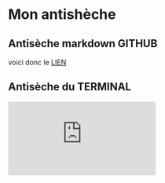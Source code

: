 # Mon antishèche

## Antisèche markdown GITHUB

voici donc le [LIEN](https://docs.github.com/en/github/writing-on-github/getting-started-with-writing-and-formatting-on-github/basic-writing-and-formatting-syntax)

## Antisèche du TERMINAL

![terminal](https://github.com/hugowoille/Cheat-sheets/blob/master/images/aide-memoire-terminal.pdf)